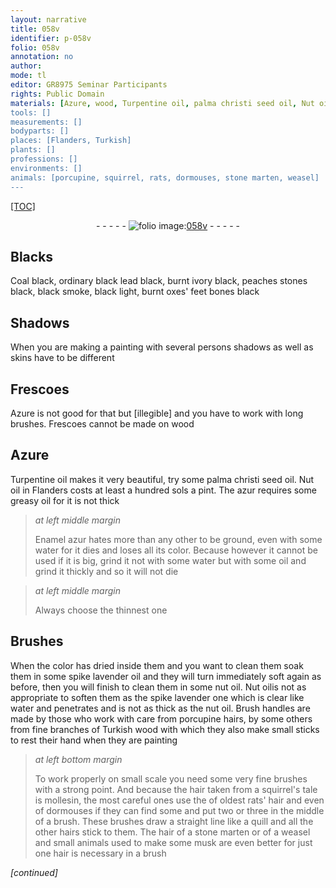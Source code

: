 ```yaml
---
layout: narrative
title: 058v
identifier: p-058v
folio: 058v
annotation: no
author:
mode: tl
editor: GR8975 Seminar Participants
rights: Public Domain
materials: [Azure, wood, Turpentine oil, palma christi seed oil, Nut oil, azur, oil, Enamel azur, water, spike lavender oil, nut oil, spike lavender, hair, rats' hair, hairs, hair of a stone marten, musk]
tools: []
measurements: []
bodyparts: []
places: [Flanders, Turkish]
plants: []
professions: []
environments: []
animals: [porcupine, squirrel, rats, dormouses, stone marten, weasel]
---
```


<p><a href="{{ site.baseurl }}/diplomatic/">[TOC]</a></p><div class="folio" align="center">- - - - - <a href="http://gallica.bnf.fr/ark:/12148/btv1b10500001g/f122.item." target="_blank"><img src="https://cu-mkp.github.io/2017-workshop-edition/assets/photo-icon.png" alt="folio image: " style="display:inline-block; margin-bottom:-3px;"/>058v</a> - - - - - </div>  
  

## Blacks

 
Coal black, ordinary black lead black, burnt ivory black, peaches stones black, black smoke, black light, burnt oxes' feet bones black

 
  

## Shadows

 
When you are making a painting with several persons shadows as well as skins have to be different

 
  

## Frescoes 

 
<span class="m">Azure</span> is not good for that but [illegible] and you have to work with long brushes. Frescoes cannot be made on <span class="m">wood</span>

 
  

## <span class="m">Azure</span>

 
<span class="m">Turpentine oil</span> makes it very beautiful, try some <span class="m">palma christi seed oil</span>. <span class="m">Nut oil</span> in <span class="pl">Flanders</span> costs at least a hundred sols a pint. The <span class="m">azur</span> requires some greasy <span class="m">oil</span> for it is not thick
 
> *at left middle margin*
> 
> 
>   <span class="m">Enamel azur</span> hates more than any other to be ground, even with some <span class="m">water</span> for it dies and loses all its color. Because however it cannot be used if it is big, grind it not with some water but with some oil and grind it thickly and so it will not die
 
> *at left middle margin*
> 
> 
>   Always choose the thinnest one
 
 
  

## Brushes 

 
When the color has dried inside them and you want to clean them soak them in some <span class="m">spike lavender oil</span> and they will turn immediately soft again as before, then you will finish to clean them in some <span class="m">nut oil</span>. <span class="m">Nut oil</span>is not as appropriate to soften them as the <span class="m">spike lavender</span> one which is clear like water and penetrates and is not as thick as the <span class="m">nut oil</span>. Brush handles are made by those who work with care from <span class="al">porcupine</span> hairs, by some others from fine branches of <span class="pl">Turkish</span> <span class="m">wood</span> with which they also make small sticks to rest their hand when they are painting
 
> *at left bottom margin*
> 
> 
>   To work properly on small scale you need some very fine brushes with a strong point. And because the <span class="m">hair</span> taken from a <span class="al">squirrel</span>'s tale is mollesin, the most careful ones use the of oldest <span class="m"><span class="al">rats</span>' hair</span> and even of <span class="al">dormouses</span> if they can find some and put two or three in the middle of a brush. These brushes draw a straight line like a quill and all the other <span class="m">hairs</span> stick to them. The <span class="m">hair of a <span class="al">stone marten</span></span> or of a <span class="al">weasel</span> and small animals used to make some <span class="m">musk</span> are even better for just one <span class="m">hair</span> is necessary in a brush
 
*[continued]*
 
